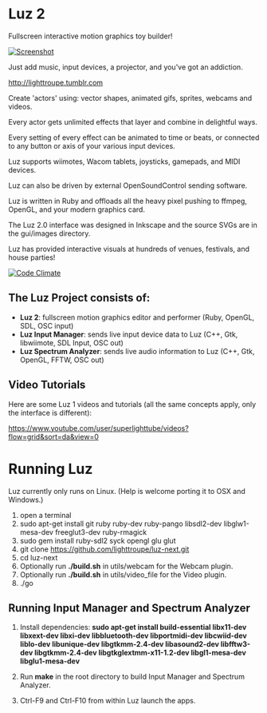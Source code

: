 # Luz 2

Fullscreen interactive motion graphics toy builder!

[![Screenshot](http://41.media.tumblr.com/accf5bff3d48056e959747db5fed666a/tumblr_nh8q2pWPCs1te3fw8o1_540.png)](http://lighttroupe.tumblr.com/)

Just add music, input devices, a projector, and you've got an addiction.

<http://lighttroupe.tumblr.com>

Create 'actors' using: vector shapes, animated gifs, sprites, webcams and videos.

Every actor gets unlimited effects that layer and combine in delightful ways.

Every setting of every effect can be animated to time or beats, or connected to any button or axis of your various input devices.

Luz supports wiimotes, Wacom tablets, joysticks, gamepads, and MIDI devices.

Luz can also be driven by external OpenSoundControl sending software.

Luz is written in Ruby and offloads all the heavy pixel pushing to ffmpeg, OpenGL, and your modern graphics card.

The Luz 2.0 interface was designed in Inkscape and the source SVGs are in the gui/images directory.

Luz has provided interactive visuals at hundreds of venues, festivals, and house parties!

[![Code Climate](https://codeclimate.com/github/lighttroupe/luz-next.png)](https://codeclimate.com/github/lighttroupe/luz-next)

## The Luz Project consists of:

- **Luz 2**: fullscreen motion graphics editor and performer (Ruby, OpenGL, SDL, OSC input)
- **Luz Input Manager**: sends live input device data to Luz (C++, Gtk, libwiimote, SDL Input, OSC out)
- **Luz Spectrum Analyzer**: sends live audio information to Luz (C++, Gtk, OpenGL, FFTW, OSC out)

## Video Tutorials

Here are some Luz 1 videos and tutorials (all the same concepts apply, only the interface is different):

<https://www.youtube.com/user/superlighttube/videos?flow=grid&sort=da&view=0>

# Running Luz

Luz currently only runs on Linux.  (Help is welcome porting it to OSX and Windows.)

1. open a terminal
2. sudo apt-get install git ruby ruby-dev ruby-pango libsdl2-dev libglw1-mesa-dev freeglut3-dev ruby-rmagick
3. sudo gem install ruby-sdl2 syck opengl glu glut
4. git clone https://github.com/lighttroupe/luz-next.git
5. cd luz-next
6. Optionally run **./build.sh** in utils/webcam for the Webcam plugin.
7. Optionally run **./build.sh** in utils/video_file for the Video plugin.
8. ./go

## Running Input Manager and Spectrum Analyzer

1. Install dependencies: **sudo apt-get install build-essential libx11-dev libxext-dev libxi-dev libbluetooth-dev libportmidi-dev libcwiid-dev liblo-dev libunique-dev libgtkmm-2.4-dev libasound2-dev libfftw3-dev libgtkmm-2.4-dev libgtkglextmm-x11-1.2-dev libgl1-mesa-dev libglu1-mesa-dev**

2. Run **make** in the root directory to build Input Manager and Spectrum Analyzer.

3. Ctrl-F9 and Ctrl-F10 from within Luz launch the apps.
